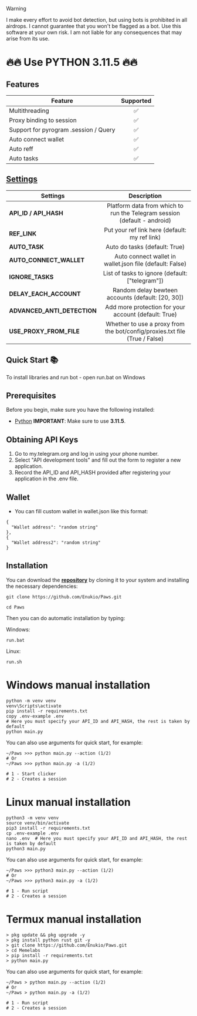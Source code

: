 > [!WARNING]
> I make every effort to avoid bot detection, but using bots is prohibited in all airdrops. I cannot guarantee that you won't be flagged as a bot. Use this software at your own risk. I am not liable for any consequences that may arise from its use.


# 🔥🔥 Use PYTHON 3.11.5 🔥🔥

## Features  
| Feature                                                       | Supported        |
|---------------------------------------------------------------|:----------------:|
| Multithreading                                                |        ✅        |
| Proxy binding to session                                      |        ✅        |
| Support for pyrogram .session / Query                         |        ✅        |
| Auto connect wallet                                           |        ✅        |
| Auto reff                                                     |        ✅        |
| Auto tasks                                                    |        ✅        |

## [Settings](https://github.com/Enukio/Paws/blob/main/.env-example)
| Settings | Description |
|-----------------------------|:-------------------------------------------------------------------------------------------------------------:|
| **API_ID / API_HASH**       | Platform data from which to run the Telegram session (default - android)                                      |       
| **REF_LINK**                | Put your ref link here (default: my ref link)                                                                 |
| **AUTO_TASK**               | Auto do tasks (default: True)                                                                                 |
| **AUTO_CONNECT_WALLET**     | Auto connect wallet in wallet.json file (default: False)                                                      |
| **IGNORE_TASKS**            | List of tasks to ignore (default: ["telegram"])                                                               |
| **DELAY_EACH_ACCOUNT**      | Random delay bewteen accounts (default: [20, 30])                                                             |
| **ADVANCED_ANTI_DETECTION** | Add more protection for your account (default: True)                                                          |
| **USE_PROXY_FROM_FILE**     | Whether to use a proxy from the bot/config/proxies.txt file (True / False)                                    |


## Quick Start 📚

To install libraries and run bot - open run.bat on Windows

## Prerequisites
Before you begin, make sure you have the following installed:
- [Python](https://www.python.org/downloads/) **IMPORTANT**: Make sure to use **3.11.5**. 

## Obtaining API Keys
1. Go to my.telegram.org and log in using your phone number.
2. Select "API development tools" and fill out the form to register a new application.
3. Record the API_ID and API_HASH provided after registering your application in the .env file.

## Wallet
- You can fill custom wallet in wallet.json like this format:
```
{
  "Wallet address": "random string"
},
{
  "Wallet address2": "random string"
}
```

## Installation
You can download the [**repository**](https://github.com/Enukio/Paws) by cloning it to your system and installing the necessary dependencies:
```shell
git clone https://github.com/Enukio/Paws.git
```
```shell
cd Paws
```

Then you can do automatic installation by typing:

Windows:
```shell
run.bat
```

Linux:
```shell
run.sh
```

# Windows manual installation
```shell
python -m venv venv
venv\Scripts\activate
pip install -r requirements.txt
copy .env-example .env
# Here you must specify your API_ID and API_HASH, the rest is taken by default
python main.py
```
You can also use arguments for quick start, for example:
```shell
~/Paws >>> python main.py --action (1/2)
# Or
~/Paws >>> python main.py -a (1/2)

# 1 - Start clicker
# 2 - Creates a session
```

# Linux manual installation
```shell
python3 -m venv venv
source venv/bin/activate
pip3 install -r requirements.txt
cp .env-example .env
nano .env  # Here you must specify your API_ID and API_HASH, the rest is taken by default
python3 main.py
```

You can also use arguments for quick start, for example:
```shell
~/Paws >>> python3 main.py --action (1/2)
# Or
~/Paws >>> python3 main.py -a (1/2)

# 1 - Run script
# 2 - Creates a session
```

# Termux manual installation
```
> pkg update && pkg upgrade -y
> pkg install python rust git -y
> git clone https://github.com/Enukio/Paws.git
> cd Memelabs
> pip install -r requirements.txt
> python main.py
```

You can also use arguments for quick start, for example:
```termux
~/Paws > python main.py --action (1/2)
# Or
~/Paws > python main.py -a (1/2)

# 1 - Run script
# 2 - Creates a session
```
